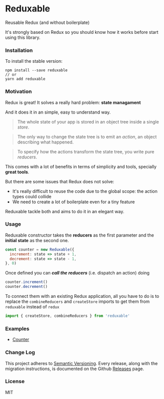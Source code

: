# Reduxable

Reusable Redux (and without boilerplate)

It's strongly based on Redux so you should know how it works before start using this library.

### Installation

To install the stable version:

```
npm install --save reduxable
// or
yarn add reduxable
```

### Motivation

Redux is great! It solves a really hard problem: **state managament**

And it does it in an simple, easy to understand way.

> The whole state of your app is stored in an object tree inside a single *store*.

> The only way to change the state tree is to emit an *action*, an object describing what happened.

> To specify how the actions transform the state tree, you write pure *reducers*.

This comes with a lot of benefits in terms of simplicity and tools, specially **great tools**.

But there are some issues that Redux does not solve:

- It's really difficult to reuse the code due to the global scope: the action types could collide
- We need to create a lot of boilerplate even for a tiny feature

Reduxable tackle both and aims to do it in an elegant way.

### Usage

Reduxable constructor takes the **reducers** as the first parameter and the **initial state** as the second one.
```js
const counter = new Reduxable({
  increment: state => state + 1,
  decrement: state => state - 1,
}, 0)
```

Once defined you can _**call the reducers**_ (i.e. dispatch an action) doing
```js
counter.increment()
counter.decrement()
```

To connect them with an existing Redux application, all you have to do is to replace the `combineReducers` and `createStore` imports to get them from `reduxable` instead of `redux`
```js
import { createStore, combineReducers } from 'reduxable'
```

### Examples

* [Counter](https://github.com/underscopeio/reduxable/tree/master/examples/counter)

### Change Log

This project adheres to [Semantic Versioning](http://semver.org/).
Every release, along with the migration instructions, is documented on the Github [Releases](https://github.com/underscopeio/reduxable/releases) page.

### License

MIT
